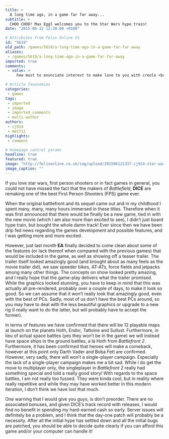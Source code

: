 ```yaml
---
title: >
  A long time ago, in a game far far away...
subtitle: >
  CHOO CHOO! Max Eggl welcomes you to the Star Wars hype train!
date: "2015-06-12 12:38:09 +0100"

# Attributes from Felix Online V1
id: "5619"
old_path: /games/5619/a-long-time-ago-in-a-game-far-far-away
aliases:
 - /games/5619/a-long-time-ago-in-a-game-far-far-away
imported: true
comments:
 - value: >
     how must to enunciate interest to make love to you with creole <br> <br>there might ultimately the case such type of words nearly as "Creole, the phrase creole represents a make of language within ultimate success from a combination of two very different guardian different languages. san francisco spa than 100 not the same creolized dialects the heck, So you would have to state the one that you'll raving about. virgin IslandsBislama, an excellent the english language dependent creole, been vocal throughout VanuatuLlanito, A romance language and as well as language based primarily creole, used from GibraltarBajan or possibly a Barbadian Creole, french based mostly, verbal over BarbadosAntillean Creole also Crole Martiquais, swedish formulated, voiced from the much less AntillesTok Pisin, an open public code of Papua brand new GuineaTpotentiallyres Strait Creole Brokan, discussed appearing in too far northern eastern sydney, Torres Strait, to free airline PapuaPatois, france depending, verbal in st,st LuciaNagamese c

# Article Taxonomies
categories:
 - games
tags:
 - imported
 - image
 - imported_comments
 - multi-author
authors:
 - cj914
 - me1711
highlights:
 - comment

# Homepage control params
headline: true
featured: true
image: "http://felixonline.co.uk/img/upload/201506121337-cj914-star-wars-battlefront.jpeg"
image_caption: ""
---
```


If you love star wars, first person shooters or in fact games in general, you could not have missed the fact that the makers of _Battlefield_, __DICE__ are remaking one of the best First Person Shooters (FPS) game ever.

When the original battlefront and its sequel came out and in my childhood I spent many, many, many hours immersed in these titles. Therefore when it was first announced that there would be finally be a new game, tied in with the new movie (which I am also more than excited to see), I didn’t just board hype train, but bought the whole damn track! Ever since then we have been drip fed news regarding the games development and possible features, and I was getting more and more excited.

However, just last month __EA__ finally decided to come clean about some of the features (or lack thereof when compared with the previous games) that would be included in the game, as well as showing off a teaser trailer. The trailer itself looked amazingly good (and brought about as many feels as the movie trailer did), we saw speeder bikes, AT-ATs, force fields and jetpacks among many other things. The concepts on show looked pretty amazing, and I really hope that the game-play delivers what the trailer promised. While the graphics looked stunning, you have to keep in mind that this was actually all pre-rendered, probably over a couple of days, to make it look so good. So we can assume that it won’t really look that amazingly good, even with the best of PCs. Sadly, most of us don’t have the best PCs around, so you may have to deal with the less beautiful graphics or upgrade to a new rig (I really want to do the latter, but will probably have to accept the former).

In terms of features we have confirmed that there will be 12 playable maps at launch on the planets Hoth, Endor, Tattoine and Sullust. Furthermore, in lieu of actual space battles (yes they won’t be in the game) we will instead have space ships in the ground battles, a lá Hoth from _Battlefront 2_. Furthermore, it has been confirmed that heroes will make a comeback, however at this point only Darth Vader and Boba Fett are confirmed.  However, very sadly, there will won’t a single-player campaign. Especially the lack of a single-player campaign makes me a bit sad. While I do get the move to multiplayer only, the singleplayer in _Battlefront 2_ really had something special and told a really good story! With regards to the space battles, I am not really too fussed. They were kinda cool, but in reality where really repetitive and while they may have worked better in this modern iteration, I don’t think we have lost that much.

One warning that I would give you guys, is don’t preorder. There are no associated bonuses, and given DICE’s track record with releases, I would find no benefit in spending my hard-earned cash so early. Server issues will definitely be a problem, and I think that the day-one patch will probably be a necessity. After all the initial hype has settled down and all the initial bugs are patched, you should be able to decide quite clearly if you can afford this game and/or your computer can handle it!
